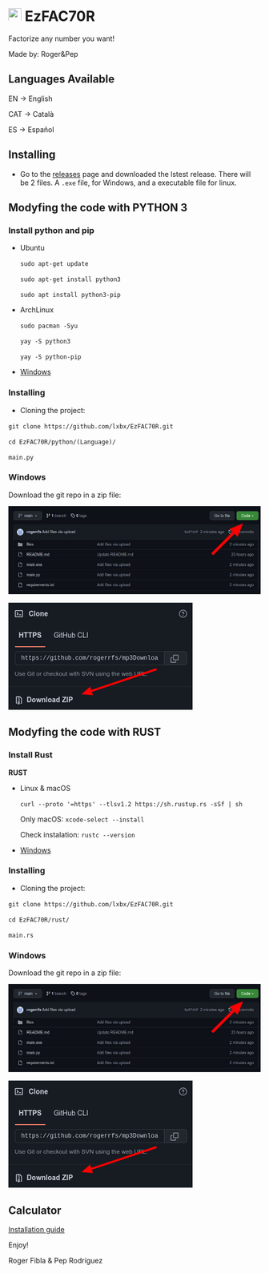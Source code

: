 
# <img src=".data/icon.ico"  width="26" height="26"> EzFAC70R
Factorize any number you want!

Made by: Roger&amp;Pep

## Languages Available

EN &rarr; English

CAT &rarr; Català

ES &rarr; Español

## Installing
- Go to the [releases](https://github.com/lxbx/EzFAC70R/releases) page and downloaded the lstest release. There will be 2 files. A `.exe` file, for Windows, and a executable file for linux.

## Modyfing the code with PYTHON 3

### Install python and pip

- Ubuntu

  `sudo apt-get update`
  
  `sudo apt-get install python3`
  
  `sudo apt install python3-pip`


- ArchLinux

  `sudo pacman -Syu`
  
  `yay -S python3`
  
  `yay -S python-pip `
  
- [Windows](https://www.python.org/downloads/)


### Installing

- Cloning the project:

`git clone https://github.com/lxbx/EzFAC70R.git`

`cd EzFAC70R/python/(Language)/`

`main.py`


### Windows

Download the git repo in a zip file:

![IMG](.data/img1.jpeg)

![IMG](.data/img2.jpeg)


## Modyfing the code with RUST

### Install Rust
**RUST**
- Linux & macOS

  `curl --proto '=https' --tlsv1.2 https://sh.rustup.rs -sSf | sh`
  
  Only macOS:
  `xcode-select --install`

  Check instalation:
  `rustc --version`
  
- [Windows](https://jesselawson.org/rust/installing-rust-on-windows/)

### Installing

- Cloning the project:

`git clone https://github.com/lxbx/EzFAC70R.git`

`cd EzFAC70R/rust/`

`main.rs`


### Windows

Download the git repo in a zip file:

![IMG](.data/img1.jpeg)

![IMG](.data/img2.jpeg)

## Calculator

[Installation guide](CALCULATOR)

Enjoy!

Roger Fibla & Pep Rodríguez
